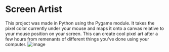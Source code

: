 # Screen Artist

This project was made in Python using the Pygame module. It takes the pixel color currently under your mouse and maps it onto a canvas relative to your mouse position on your screen. This can create cool pixel art after a few hours from remenants of different things you've done using your computer.
![image](https://github.com/NotchArrow/ScreenArtist/assets/149845992/72bf96f6-b58d-4634-a8c0-898cfdebd645)
